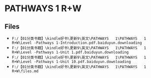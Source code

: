 # PATHWAYS   1 R+W

## Files

- `F:/【01分类书籍】\kindle好书\更新9\英文\PATHWAYS   1\PATHWAYS   1 R+W\Level -Pathways 1-Introduction.pdf.baiduyun.downloading`
- `F:/【01分类书籍】\kindle好书\更新9\英文\PATHWAYS   1\PATHWAYS   1 R+W\Level -Pathways 1-Unit 1.pdf.baiduyun.downloading`
- `F:/【01分类书籍】\kindle好书\更新9\英文\PATHWAYS   1\PATHWAYS   1 R+W\Level -Pathways 1-Unit 10.pdf.baiduyun.downloading`
- `F:/【01分类书籍】\kindle好书\更新9\英文\PATHWAYS   1\PATHWAYS   1 R+W\files.md`
